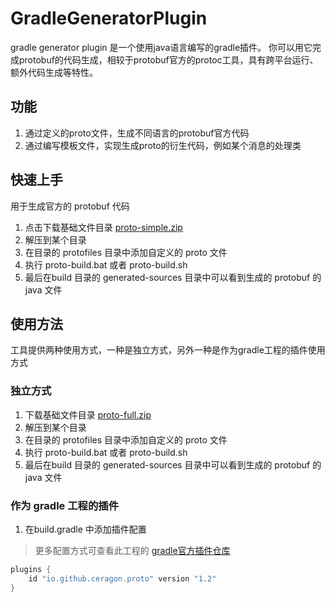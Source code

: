 # GradleGeneratorPlugin

gradle generator plugin 是一个使用java语言编写的gradle插件。 你可以用它完成protobuf的代码生成，相较于protobuf官方的protoc工具，具有跨平台运行、额外代码生成等特性。

## 功能

1. 通过定义的proto文件，生成不同语言的protobuf官方代码
2. 通过编写模板文件，实现生成proto的衍生代码，例如某个消息的处理类

## 快速上手

用于生成官方的 protobuf 代码

1. 点击下载基础文件目录 [proto-simple.zip](https://github.com/ceragon/GradleGeneratorPlugin/releases/download/v1.1/proto-simple.zip)
2. 解压到某个目录
3. 在目录的 protofiles 目录中添加自定义的 proto 文件
4. 执行 proto-build.bat 或者 proto-build.sh
5. 最后在build 目录的 generated-sources 目录中可以看到生成的 protobuf 的 java 文件

## 使用方法

工具提供两种使用方式，一种是独立方式，另外一种是作为gradle工程的插件使用方式

### 独立方式

1. 下载基础文件目录 [proto-full.zip](https://github.com/ceragon/GradleGeneratorPlugin/releases/download/v1.1/proto-full.zip)
2. 解压到某个目录
3. 在目录的 protofiles 目录中添加自定义的 proto 文件
4. 执行 proto-build.bat 或者 proto-build.sh
5. 最后在build 目录的 generated-sources 目录中可以看到生成的 protobuf 的 java 文件

### 作为 gradle 工程的插件

1. 在build.gradle 中添加插件配置

> 更多配置方式可查看此工程的 [gradle官方插件仓库](https://plugins.gradle.org/plugin/io.github.ceragon.proto)

```groovy
plugins {
    id "io.github.ceragon.proto" version "1.2"
}
```

